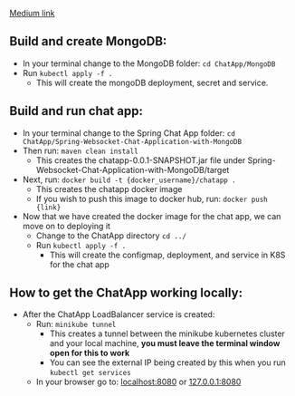 [Medium link](https://medium.com/geekculture/how-to-deploy-spring-boot-and-mongodb-to-kubernetes-minikube-71c92c273d5e)

## Build and create MongoDB:
- In your terminal change to the MongoDB folder: `cd ChatApp/MongoDB`
- Run `kubectl apply -f .`
    - This will create the mongoDB deployment, secret and service.

## Build and run chat app:
- In your terminal change to the Spring Chat App folder: `cd ChatApp/Spring-Websocket-Chat-Application-with-MongoDB`
- Then run: `maven clean install`
    - This creates the chatapp-0.0.1-SNAPSHOT.jar file under Spring-Websocket-Chat-Application-with-MongoDB/target
- Next, run: `docker build -t {docker_username}/chatapp .`
    - This creates the chatapp docker image
    - If you wish to push this image to docker hub, run: `docker push {link}`
- Now that we have created the docker image for the chat app, we can move on to deploying it
    - Change to the ChatApp directory `cd ../`
    - Run `kubectl apply -f .`
        - This will create the configmap, deployment, and service in K8S for the chat app

## How to get the ChatApp working locally:
- After the ChatApp LoadBalancer service is created:
    - Run: `minikube tunnel`
        - This creates a tunnel between the minikube kubernetes cluster and your local machine, **you must leave the terminal window open for this to work**
        - You can see the external IP being created by this when you run `kubectl get services`
    - In your browser go to: [localhost:8080](http://localhost:8080) or [127.0.0.1:8080](http://127.0.0.1:8080)


